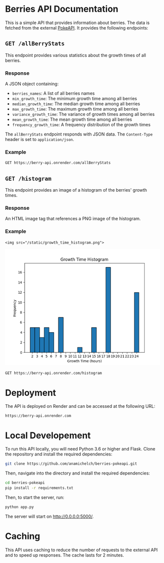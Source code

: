 # Berries API Documentation

This is a simple API that provides information about berries. The data is fetched from the external [PokeAPI](https://pokeapi.co/). It provides the following endpoints:

## `GET /allBerryStats`

This endpoint provides various statistics about the growth times of all berries. 

### Response

A JSON object containing:
- `berries_names`: A list of all berries names
- `min_growth_time`: The minimum growth time among all berries
- `median_growth_time`: The median growth time among all berries
- `max_growth_time`: The maximum growth time among all berries
- `variance_growth_time`: The variance of growth times among all berries
- `mean_growth_time`: The mean growth time among all berries
- `frequency_growth_time`: A frequency distribution of the growth times

The `allBerryStats` endpoint responds with JSON data. The `Content-Type` header is set to `application/json`.

### Example

```bash
GET https://berry-api.onrender.com/allBerryStats
```
## `GET /histogram`
This endpoint provides an image of a histogram of the berries' growth times.

### Response

An HTML image tag that references a PNG image of the histogram.


### Example
`<img src="/static/growth_time_histogram.png">`


![Berry Growth Time Histogram](static/growth_time_histogram.png)

```bash
GET https://berry-api.onrender.com/histogram
```

# Deployment

The API is deployed on Render and can be accessed at the following URL:

```plaintext
https://berry-api.onrender.com
```

# Local Developement
To run this API locally, you will need Python 3.6 or higher and Flask. Clone the repository and install the required dependencies:

```bash
git clone https://github.com/anamichelch/berries-pokeapi.git
```
Then, navigate into the directory and install the required dependencies:
```bash
cd berries-pokeapi
pip install -r requirements.txt
```
Then, to start the server, run:
```bash
python app.py
```

The server will start on http://0.0.0.0:5000/.
# Caching
This API uses caching to reduce the number of requests to the external API and to speed up responses. The cache lasts for 2 minutes.

